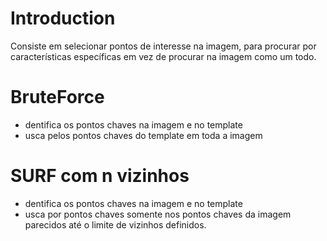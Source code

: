 # Introduction #
Consiste em selecionar pontos de interesse na imagem, para procurar por características específicas em vez de procurar na imagem como um todo.



# BruteForce #
  * dentifica os pontos chaves na imagem e no template
  * usca pelos pontos chaves do template em toda a imagem

# SURF com n vizinhos #
  * dentifica os pontos chaves na imagem e no template
  * usca por pontos chaves somente nos pontos chaves da imagem parecidos até o limite   de vizinhos definidos.